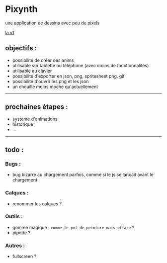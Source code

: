# Pixynth

une application de dessins avec peu de pixels

[la v1](http://achtaitaipai.free.fr/dessin/)

## objectifs :

- possibilité de créer des anims
- utilisable sur tablette ou téléphone (avec moins de fonctionnalités)
- utilisable au clavier
- possibilité d'exporter en json, png, spritesheet png, gif
- possibilité d'ouvrir les png et les json
- un chouille moins moche qu'actuellement

---

## prochaines étapes :

- système d'animations
- historique
- ...

---

## todo :

### Bugs :

- bug bizarre au chargement parfois, comme si le js se lançait avant le chargement

### Calques :

- renommer les calques ?

### Outils :

- gomme magique : `comme le pot de peinture mais efface` ?
- pipette ?

### Autres :

- fullscreen ?
